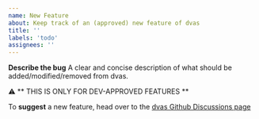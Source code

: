 ```yaml
---
name: New Feature
about: Keep track of an (approved) new feature of dvas
title: ''
labels: 'todo'
assignees: ''
---
```


**Describe the bug**
A clear and concise description of what should be added/modified/removed from dvas.

:warning: ** THIS IS ONLY FOR DEV-APPROVED FEATURES **

To **suggest** a new feature, head over to the
[dvas Github Discussions page](https://github.com/MeteoSwiss-MDA/dvas/discussions)
